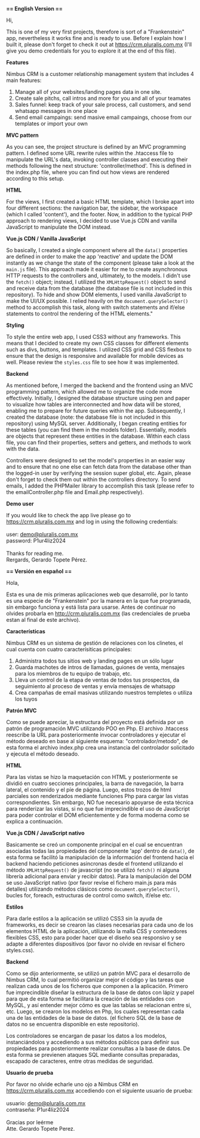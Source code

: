 <strong>== English Version ==</strong>

Hi,

This is one of my very first projects, therefore is sort of a "Frankenstein" app, nevertheless it works fine and is ready to use. Before I explain how I built it,
please don't forget to check it out at https://crm.pluralis.com.mx (I'll give you demo credentials for you to explore it at the end of this file).

<strong>Features</strong>

Nimbus CRM is a customer relationship management system that includes 4 main features:
1. Manage all of your websites/landing pages data in one site.
2. Create sale pitchs, call intros and more for you and all of your teamates
3. Sales funnel: keep track of your sale process, call customers, and send whatsapp messages in one place
4. Send email campaings: send masive email campaings, choose from our templates or import your own

<strong>MVC pattern</strong>

As you can see, the project structure is defined by an MVC programming pattern. I defined some URL rewrite rules 
within the .htaccess file to manipulate the URL's data, invoking controller classes and executing their methods 
following the next structure: 'controller/method'. This is defined in the index.php file, where you can find out 
how views are rendered according to this setup.

<strong>HTML</strong>

For the views, I first created a basic HTML template, which I broke apart into four different sections: the navigation bar, 
the sidebar, the workspace (which I called 'content'), and the footer. Now, in addition to the typical PHP approach to 
rendering views, I decided to use Vue.js CDN and vanilla JavaScript to manipulate the DOM instead.

<strong>Vue.js CDN / Vanilla JavaScript</strong>

So basically, I created a single component where all the `data()` properties are defined in order to make the app 'reactive' 
and update the DOM instantly as we change the state of the component (please take a look at the `main.js` file). This approach 
made it easier for me to create asynchronous HTTP requests to the controllers and, ultimately, to the models. I didn't use the 
`fetch()` object; instead, I utilized the `XMLHttpRequest()` object to send and receive data from the database (the database 
file is not included in this repository). To hide and show DOM elements, I used vanilla JavaScript to make the UI/UX possible. 
I relied heavily on the `document.querySelector()` method to accomplish this task, along with switch statements and if/else 
statements to control the rendering of the HTML elements."

<strong>Styling</strong>

To style the entire web app, I used CSS3 without any frameworks. This means that I decided to create my own CSS classes for 
different elements such as divs, buttons, and templates. I utilized CSS grid and CSS flexbox to ensure that the design is 
responsive and available for mobile devices as well. Please review the `styles.css` file to see how it was implemented.

<strong>Backend</strong>

As mentioned before, I merged the backend and the frontend using an MVC programming pattern, which allowed me to organize 
the code more effectively. Initially, I designed the database structure using pen and paper to visualize how tables are 
interconnected and how data will be stored, enabling me to prepare for future queries within the app. Subsequently, I created 
the database (note: the database file is not included in this repository) using MySQL server. Additionally, I began creating 
entities for these tables (you can find them in the models folder). Essentially, models are objects that represent these 
entities in the database. Within each class file, you can find their properties, setters and getters, and methods 
to work with the data.

Controllers were designed to set the model's properties in an easier way and to ensure that no one else can fetch data 
from the database other than the logged-in user by verifying the session super global, etc. Again, please don't forget 
to check them out within the controllers directory. To send emails, I added the PHPMailer library to accomplish this 
task (please refer to the emailController.php file and Email.php respectively).

<strong>Demo user</strong>

If you would like to check the app live please go to https://crm.pluralis.com.mx and log in using the following credentials:
<br/>
<br/>
user: demo@pluralis.com.mx
<br/>
password: P1ur4liz2024
<br/>
<br/>
Thanks for reading me.
<br/>
Rergards, Gerardo Topete Pérez.

<strong>== Versión en español ==</strong>

Hola,

Esta es una de mis primeras aplicaciones web que desarrollé, por lo tanto es una especie de "Frankenstein" por la manera en la que
fue programada, sin embargo funciona y está lista para usarse. Antes de continuar no olvides probarla en http://crm.pluralis.com.mx
(las credenciales de prueba estan al final de este archivo).

<strong>Características</strong>

Nimbus CRM es un sistema de gestión de relaciones con los clinetes, el cual cuenta con cuatro caracterísiticas principales:
1. Administra todos tus sitios web y landing pages en un sólo lugar
2. Guarda machotes de intros de llamadas, guiones de venta, mensajes para los miembros de tu equipo de trabajo, etc.
3. Lleva un control de la etapa de ventas de todos tus prospectos, da seguimiento al proceso de ventas y envía mensajes de whatsapp
4. Crea campañas de email masivas utilizando nuestros templetes o utiliza los tuyos

<strong>Patrón MVC</strong>

Como se puede apreciar, la estructura del proyecto está definida por un patrón de programación MVC utilizando POO en Php. El archivo
.htaccess reescribe la URL para posteriormente invocar controladores y ejecutar el método deseado en base al siguiente esquema:
"controlador/metodo", de esta forma el archivo index.php crea una instancia del controlador solicitado y ejecuta el método deseado.

<strong>HTML</strong>

Para las vistas se hizo la maquetación con HTML y posteriormente se dividió en cuatro secciones principales, la barra de navegación,
la barra lateral, el contenido y el píe de página. Luego, estos trozos de html parciales son renderizados mediante funciones
Php para cargar las vistas correspondientes. Sin embargo, NO fue necesario apoyarse de esta técnica para renderizar las vistas,
si no que fue imprecindible el uso de JavaScript para poder controlar el DOM eficientemente y de forma moderna como se explica a continuación.

<strong>Vue.js CDN / JavaScript nativo</strong>

Basicamente se creó un componente principal en el cual se encuentran asociadas todas las propiedades del componente 'app' dentro de `data()`, de esta
forma se facilitó la manipulación de la información del frontend hacia el backend haciendo peticiones asincronas desde el frontend utilizando el método
`XMLHttpRequest()` de javascript (no se utilizó `fetch()` ni alguna librería adicional para envíar y recibir datos).
Para la manipulación del DOM se uso JavaScript nativo (por favor revíse el fichero main.js para más detalles) utilizando métodos clásicos como
`document.querySelector()`, bucles for, foreach, estructuras de control como switch, if/else etc.

<strong>Estilos</strong>

Para darle estilos a la aplicación se utilizó CSS3 sin la ayuda de frameworks, es decir se crearon las clases necesarias para cada uno de los
elementos HTML de la aplicación, utilizando la malla CSS y contenedores flexibles CSS, esto para poder hacer que el diseño sea responsivo
y se adapte a diferentes dispositivos (por favor no olvide en revisar el fichero styles.css).

<strong>Backend</strong>

Como se dijo anteriormente, se utilizó un patrón MVC para el desarrollo de Nimbus CRM, lo cual permitió organizar mejor el código y las tareas
que realizan cada unos de los ficheros que componen a la aplicación. Primero fue imprecindible diseñar la estructura de la base de datos con
lápiz y papel para que de esta forma se facilitara la creación de las entidades con MySQL, y así entender mejor cómo es que las tablas se relacionan entre
si, etc. Luego, se crearon los modelos en Php, los cuales representan cada una de las entidades de la base de datos. (el fichero SQL de la base de datos
no se encuentra disponible en este repositorio).

Los controladores se encargan de pasar los datos a los modelos, instanciándolos y accediendo a sus métodos públicos para definir sus propiedades
para posteriormente realizar consultas a la base de datos. De esta forma se previenen ataques SQL mediante consultas preparadas,
escapado de caracteres, entre otras medidas de seguridad.

<strong>Usuario de prueba</strong>

Por favor no olvide echarle uno ojo a Nimbus CRM en https://crm.pluralis.com.mx accediendo con el siguiente usuario de prueba:
<br/>
<br/>
usuario: demo@pluralis.com.mx
<br/>
contraseña: P1ur4liz2024
<br/>
<br/>
Gracias por leérme
<br/>
Atte. Gerardo Topete Perez.












